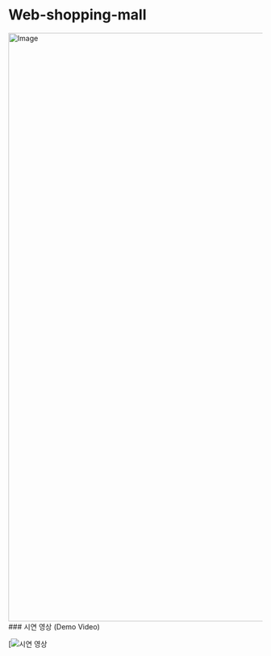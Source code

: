 # Web-shopping-mall
<img width="1167" alt="Image" src="https://github.com/user-attachments/assets/eca104ec-f56c-41ca-b5f7-ee875811ac07" />
### 시연 영상 (Demo Video)


[![시연 영상](https://github.com/user-attachments/assets/db4f1e93-ac0a-4afd-a0a0-654656525f44)


